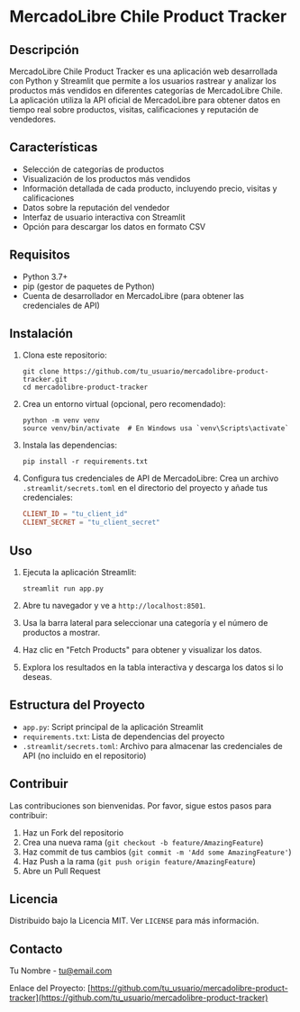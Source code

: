 # MercadoLibre Chile Product Tracker

## Descripción
MercadoLibre Chile Product Tracker es una aplicación web desarrollada con Python y Streamlit que permite a los usuarios rastrear y analizar los productos más vendidos en diferentes categorías de MercadoLibre Chile. La aplicación utiliza la API oficial de MercadoLibre para obtener datos en tiempo real sobre productos, visitas, calificaciones y reputación de vendedores.

## Características
- Selección de categorías de productos
- Visualización de los productos más vendidos
- Información detallada de cada producto, incluyendo precio, visitas y calificaciones
- Datos sobre la reputación del vendedor
- Interfaz de usuario interactiva con Streamlit
- Opción para descargar los datos en formato CSV

## Requisitos
- Python 3.7+
- pip (gestor de paquetes de Python)
- Cuenta de desarrollador en MercadoLibre (para obtener las credenciales de API)

## Instalación

1. Clona este repositorio:
   ```
   git clone https://github.com/tu_usuario/mercadolibre-product-tracker.git
   cd mercadolibre-product-tracker
   ```

2. Crea un entorno virtual (opcional, pero recomendado):
   ```
   python -m venv venv
   source venv/bin/activate  # En Windows usa `venv\Scripts\activate`
   ```

3. Instala las dependencias:
   ```
   pip install -r requirements.txt
   ```

4. Configura tus credenciales de API de MercadoLibre:
   Crea un archivo `.streamlit/secrets.toml` en el directorio del proyecto y añade tus credenciales:
   ```toml
   CLIENT_ID = "tu_client_id"
   CLIENT_SECRET = "tu_client_secret"
   ```

## Uso

1. Ejecuta la aplicación Streamlit:
   ```
   streamlit run app.py
   ```

2. Abre tu navegador y ve a `http://localhost:8501`.

3. Usa la barra lateral para seleccionar una categoría y el número de productos a mostrar.

4. Haz clic en "Fetch Products" para obtener y visualizar los datos.

5. Explora los resultados en la tabla interactiva y descarga los datos si lo deseas.

## Estructura del Proyecto
- `app.py`: Script principal de la aplicación Streamlit
- `requirements.txt`: Lista de dependencias del proyecto
- `.streamlit/secrets.toml`: Archivo para almacenar las credenciales de API (no incluido en el repositorio)

## Contribuir
Las contribuciones son bienvenidas. Por favor, sigue estos pasos para contribuir:

1. Haz un Fork del repositorio
2. Crea una nueva rama (`git checkout -b feature/AmazingFeature`)
3. Haz commit de tus cambios (`git commit -m 'Add some AmazingFeature'`)
4. Haz Push a la rama (`git push origin feature/AmazingFeature`)
5. Abre un Pull Request

## Licencia
Distribuido bajo la Licencia MIT. Ver `LICENSE` para más información.

## Contacto
Tu Nombre - [tu@email.com](mailto:tu@email.com)

Enlace del Proyecto: [https://github.com/tu_usuario/mercadolibre-product-tracker](https://github.com/tu_usuario/mercadolibre-product-tracker)
